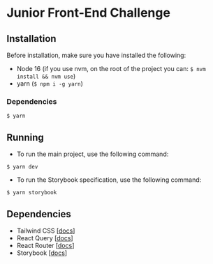 # Junior Front-End Challenge

## Installation

Before installation, make sure you have installed the following:

- Node 16 (if you use nvm, on the root of the project you can: `$ nvm install && nvm use`)
- yarn (`$ npm i -g yarn`)

### Dependencies

```shell
$ yarn
```

## Running

- To run the main project, use the following command:

```shell
$ yarn dev
```

- To run the Storybook specification, use the following command:

```shell
$ yarn storybook
```

## Dependencies

- Tailwind CSS [[docs](https://tailwindcss.com/docs/installation)]
- React Query [[docs](https://tanstack.com/query/v4/docs/overview)]
- React Router [[docs](https://reactrouter.com/en/6.4.3)]
- Storybook [[docs](https://storybook.js.org/docs/react/get-started/introduction)]

